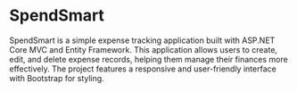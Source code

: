 # SpendSmart
SpendSmart is a simple expense tracking application built with ASP.NET Core MVC and Entity Framework. This application allows users to create, edit, and delete expense records, helping them manage their finances more effectively. The project features a responsive and user-friendly interface with Bootstrap for styling.
